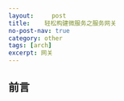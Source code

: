 ```yaml
---
layout:     post
title:    轻松构建微服务之服务网关
no-post-nav: true
category: other
tags: [arch]
excerpt: 网关
---
```


## 前言